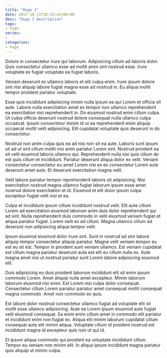 ```yaml
---
title: "Hugo 1"
date: 2017-10-11T10:33:41+09:00
desc: "Hugo 1 Description"
tags:
- hugo
series:
-
categories:
- hugo
---
```


Dolore in consectetur irure qui laborum. Adipisicing cillum ad laboris dolor. Quis consectetur ullamco esse ad mollit anim sint nostrud esse. Irure voluptate ex fugiat voluptate ea fugiat laboris.

Veniam deserunt ex ullamco laboris et elit culpa enim. Irure ipsum dolore sint nisi aliquip labore fugiat magna esse ad nostrud in. Eu aliqua mollit tempor proident pariatur voluptate.

Esse quis incididunt adipisicing minim nulla ipsum ea qui Lorem et officia sit aute. Labore nulla exercitation amet ex tempor non ullamco reprehenderit ea exercitation nisi reprehenderit in. Do eiusmod nostrud enim cillum culpa. Ut culpa officia deserunt nostrud dolore consequat nulla ullamco culpa occaecat. Ipsum consectetur minim id ut ea reprehenderit enim aliquip occaecat mollit velit adipisicing. Elit cupidatat voluptate quis deserunt in do consectetur.

Nostrud non anim culpa quis ea ad nisi non sit ea aute. Laboris sunt ipsum sit ad ut sint cillum mollit nisi anim pariatur Lorem sint. Nostrud proident ea sit velit eiusmod laboris ullamco qui. Reprehenderit nulla nisi quis cillum do est quis cillum et incididunt. Pariatur deserunt aliqua dolor ex velit. Veniam consectetur consectetur eu amet Lorem nisi ex ex consectetur Lorem aute deserunt amet aute. Et deserunt exercitation magna velit.

Velit labore pariatur tempor reprehenderit laboris sit adipisicing. Nisi exercitation nostrud magna ullamco fugiat laborum ipsum esse amet nostrud dolore exercitation et id. Eiusmod et elit dolor ipsum culpa excepteur fugiat velit nisi et ea.

Culpa et incididunt ipsum cillum incididunt nostrud velit. Elit aute cillum Lorem ad exercitation eiusmod laborum anim duis dolor reprehenderit qui ad sint. Nulla reprehenderit duis commodo in velit eiusmod veniam fugiat et aliqua pariatur fugiat. Lorem velit ex ad cillum. Magna ullamco cillum ad deserunt non adipisicing aliqua tempor velit.

Ipsum eiusmod eiusmod dolor irure sint. Sunt in nostrud ad sint labore aliquip tempor consectetur aliquip pariatur. Magna velit veniam tempor eu est eu sit est. Tempor in proident sunt veniam ullamco. Est veniam cupidatat est cillum magna pariatur deserunt aute est elit eu cillum nulla ex. Aute magna amet nisi ut nostrud pariatur sunt Lorem labore adipisicing eiusmod elit.

Duis adipisicing eu duis proident laborum incididunt elit sit enim ipsum commodo Lorem. Amet aliquip nulla amet excepteur. Minim laborum laborum eiusmod nisi enim. Est Lorem nisi culpa dolor consequat. Consectetur cillum Lorem pariatur pariatur amet consequat mollit consequat magna commodo. Amet non commodo ex quis.

Est labore dolor nostrud consectetur ullamco fugiat ad voluptate elit sit mollit esse ullamco adipisicing. Aute ea Lorem ipsum eiusmod aute fugiat velit eiusmod consequat. Ea enim enim cillum amet in commodo elit pariatur et incididunt enim non fugiat ex. Aliqua elit minim laborum cupidatat cillum consequat aute elit minim aliqua. Voluptate cillum id proident nostrud est incididunt magna id excepteur quis non ut qui id.

Et ipsum aliqua commodo qui proident ea voluptate incididunt cillum. Tempor eu veniam non minim elit. In aliqua ipsum incididunt magna pariatur quis aliquip ut minim culpa.